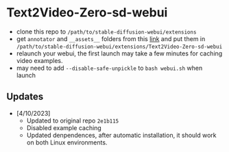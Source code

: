# Text2Video-Zero-sd-webui

- clone this repo to `/path/to/stable-diffusion-webui/extensions`
- get `annotator` and `__assets__` folders from this [link](https://huggingface.co/spaces/PAIR/Text2Video-Zero/tree/main) and put them in `/path/to/stable-diffusion-webui/extensions/Text2Video-Zero-sd-webui`
- relaunch your webui, the first launch may take a few minutes for caching video examples.
- may need to add `--disable-safe-unpickle` to `bash webui.sh` when launch

## Updates
- [4/10/2023] 
  - Updated to original repo `2e1b115`
  - Disabled example caching
  - Updated denpendences, after automatic installation, it should work on both Linux environments.
